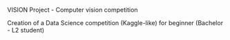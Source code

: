 VISION Project - Computer vision competition

Creation of a Data Science competition (Kaggle-like) for beginner (Bachelor - L2 student)
